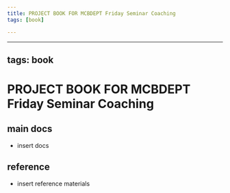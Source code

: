 ```yaml
---
title: PROJECT BOOK FOR MCBDEPT Friday Seminar Coaching
tags: [book]

---
```


---
tags: book
---

PROJECT BOOK FOR MCBDEPT Friday Seminar Coaching
===

main docs
---

- insert docs

reference
---

- insert reference materials

